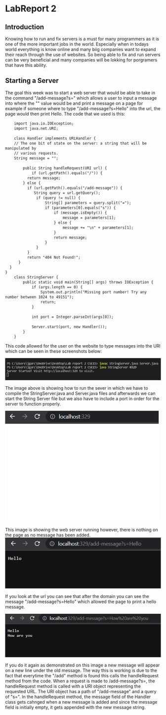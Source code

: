 # LabReport 2
## Introduction
Knowing how to run and fix servers is a must for many programmers as it is one of the more important jobs in the world.
Especially when in todays world everything is know online and many biig companies want to expand their reach through the use of 
websites. So being able to fix and run servers can be very beneficial and many companies will be lokking for porgramers that have
this ability.

## Starting a Server
The goal this week was to start a web server that would be able to take in the command "/add-message?s=<String>" which allows a user
to input a message into where the "<String>" value would be and print a message on a page for example if someone where to type 
"/add-message?s=Hello" into the url, the page would then print Hello. The code that we used is this:

        import java.io.IOException;
        import java.net.URI;

        class Handler implements URLHandler {
        // The one bit of state on the server: a string that will be manipulated by
        // various requests.
        String message = "";

            public String handleRequest(URI url) {
                if (url.getPath().equals("/")) {
              return message;
            } else {
              if (url.getPath().equals("/add-message")) {
                 String query = url.getQuery();
                  if (query != null) {
                      String[] parameters = query.split("=");
                      if (parameters[0].equals("s")) {
                          if (message.isEmpty()) {
                              message = parameters[1];
                          } else {
                              message += "\n" + parameters[1];
                          }
                          return message;
                      }
                  }
              }
              return "404 Not Found!";
          }
      }
    }
        class StringServer {
            public static void main(String[] args) throws IOException {
                if (args.length == 0) {
                    System.out.println("Missing port number! Try any number between 1024 to 49151");
                    return;
                }

                int port = Integer.parseInt(args[0]);

                Server.start(port, new Handler());
            }
        }

This code allowed for the user on the website to type messages into the URl which can be seen in these screenshots below:
  
 ![Image](StartServer.png)
 
The image above is showing how to run the sever in which we have to compile the StringServer.java and Server.java files and afterwards we can start the String Server file but we also have to include a port in order for the server to function properly. 
  
 ![Image](BlankPage.png)
 
This image is showing the web server running however, there is nothing on the page as no message has been added. 
 ![Image](HelloMsg.png)
  
If you look at the url you can see that after the domain you can see the message "/add-message?s=Hello" which allowed the page to print a hello message.

  ![Image](msg2.png)

If you do it again as demonstrated on this image a new message will appear on a new line under the old message.
The way this is working is due to the fact that everytime the "/add" method is found this calls the handleRequest method from the code. 
When a request is made to /add-message?s=<string>, the handleRequest method is called with a URI object representing the requested URL. 
The URI object has a path of "/add-message" and a query of "s=<string>". In the handleRequest method, the message field of the Handler class gets cahnged
when a new message is added and since the message field is initially empty, it gets appended with the new message string.
